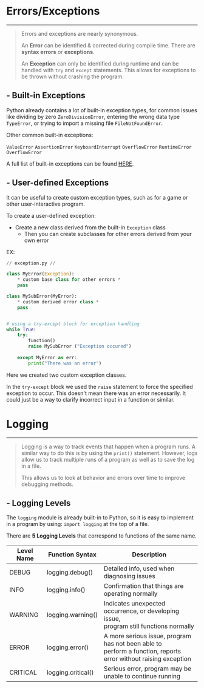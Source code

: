 # **Errors/Exceptions**
___
> Errors and exceptions are nearly synonymous. 
> 
> An **Error** can be identified & corrected during compile time. There are **syntax errors** or **exceptions**.
> 
> An **Exception** can only be identified during runtime and can be handled with `try` and `except` statements.
> This allows for exceptions to be thrown without crashing the program. 

## - Built-in Exceptions
Python already contains a lot of built-in exception types, for common issues like dividing by zero `ZeroDivisionError`,
entering the wrong data type `TypeError`, or trying to import a missing file `FileNotFoundError`.

Other common built-in exceptions:

 `ValueError` `AssertionError` `KeyboardInterrupt` `OverflowError` `RuntimeError` `OverflowError`

A full list of built-in exceptions can be found [HERE](https://docs.python.org/3.9/library/exceptions.html#exception-hierarchy).

## - User-defined Exceptions
It can be useful to create custom exception types, such as for a game or other user-interactive program. 

To create a user-defined exception:
- Create a new class derived from the built-in `Exception` class
  - Then you can create subclasses for other errors derived from your own error

EX:
```python
// exception.py //

class MyError(Exception):
    * custom base class for other errors *
    pass

class MySubError(MyError):
    * custom derived error class *
    pass


# using a try-except block for exception handling
while True:
    try:
        function()
        raise MySubError ("Exception occured")
        
    except MyError as err:
        print("There was an error")
```
Here we created two custom exception classes. 

In the `try-except` block we used the `raise` statement to force the specified exception to occur.
This doesn't mean there was an error necessarily. It could just be a way to clarify incorrect input in a function or similar. 

# **Logging**
___
> Logging is a way to track events that happen when a program runs. 
> A similar way to do this is by using the `print()` statement. 
> However, logs allow us to track multiple runs of a program as well as to save the log in a file.
> 
> This allows us to look at behavior and errors over time to improve debugging methods.

## - Logging Levels

The `logging` module is already built-in to Python, so it is easy to implement in a program by using:
`import logging` at the top of a file.

There are **5 Logging Levels** that correspond to functions of the same name.

| **Level Name** | **Function Syntax** | **Description**                                              |
| -------------- | ------------------- | ------------------------------------------------------------ |
| DEBUG          | logging.debug()     | Detailed info, used when diagnosing issues                   |
| INFO           | logging.info()      | Confirmation that things are operating normally              |
| WARNING        | logging.warning()   | Indicates unexpected occurrence, or developing issue,<br/> program still functions normally |
| ERROR          | logging.error()     | A more serious issue, program has not been able to <br/>perform a function, reports error without raising exception |
| CRITICAL       | logging.critical()  | Serious error, program may be unable to continue running     |

